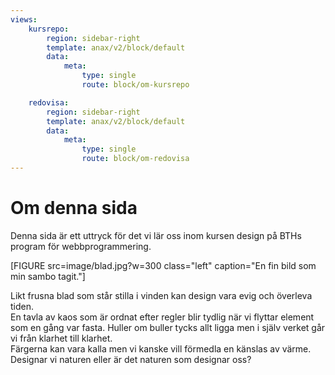```yaml
---
views:
    kursrepo:
        region: sidebar-right
        template: anax/v2/block/default
        data:
            meta:
                type: single
                route: block/om-kursrepo

    redovisa:
        region: sidebar-right
        template: anax/v2/block/default
        data:
            meta:
                type: single
                route: block/om-redovisa
---
```

Om denna sida
=========================

Denna sida är ett uttryck för det vi lär oss inom kursen design på BTHs program för webbprogrammering.

[FIGURE src=image/blad.jpg?w=300 class="left" caption="En fin bild som min sambo tagit."]

Likt frusna blad som står stilla i vinden kan design vara evig och överleva tiden.  
En tavla av kaos som är ordnat efter regler blir tydlig när vi flyttar element som en gång var fasta.
Huller om buller tycks allt ligga men i själv verket går vi från klarhet till klarhet.  
Färgerna kan vara kalla men vi kanske vill förmedla en känslas av värme.  
Designar vi naturen eller är det naturen som designar oss?
